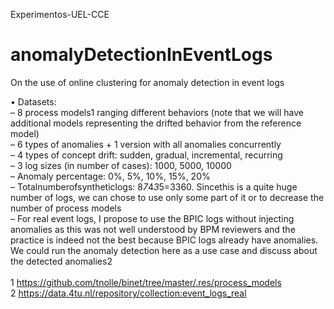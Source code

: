Experimentos-UEL-CCE<br/>

# anomalyDetectionInEventLogs
On the use of online clustering for anomaly detection in event logs

• Datasets:<br/>
    – 8 process models1 ranging different behaviors (note that we will have additional models representing the drifted      behavior from the reference model)<br/>
    – 6 types of anomalies + 1 version with all anomalies concurrently<br/>
    – 4 types of concept drift: sudden, gradual, incremental, recurring<br/>
    – 3 log sizes (in number of cases): 1000, 5000, 10000<br/>
    – Anomaly percentage: 0%, 5%, 10%, 15%, 20%<br/>
    – Totalnumberofsyntheticlogs: 8*7*4*3*5=3360. Sincethis is a quite huge number of logs, we can chose to use only some part of it or to decrease the number of process models<br/>
    – For real event logs, I propose to use the BPIC logs without injecting anomalies as this was not well understood by BPM reviewers and the practice is indeed not the best because BPIC logs already have anomalies. We could run the anomaly detection here as a use case and discuss about the detected anomalies2<br/>
    <br/>
    1 https://github.com/tnolle/binet/tree/master/.res/process_models <br/>
    2 https://data.4tu.nl/repository/collection:event_logs_real<br/>
